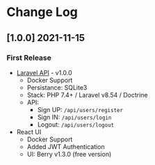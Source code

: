 # Change Log

## [1.0.0] 2021-11-15
### First Release

- [Laravel API](https://github.com/app-generator/api-server-laravel) - v1.0.0 
  - Docker Support
  - Persistance: SQLite3  
  - Stack: PHP 7.4+ / Laravel v8.54 / Doctrine
  - API:
    - Sign UP: `/api/users/register`
    - Sign IN: `/api/users/login`
    - Logout: `/api/users/logout`
- React UI
  - Docker Support
  - Added JWT Authentication
  - UI: Berry v1.3.0 (free version)
